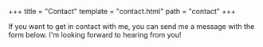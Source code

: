 +++
title = "Contact"
template = "contact.html"
path = "contact"
+++

If you want to get in contact with me, you can send me a message with the form below. I'm looking forward to hearing from you!

<iframe id="tally-contact-form" data-tally-src="" loading="lazy" width="100%" height="372" frameborder="0" marginheight="0" marginwidth="0" title="Contact form"
    data-light-form-url="https://tally.so/embed/wLYQWz?alignLeft=1&hideTitle=1"
    data-dark-form-url="https://tally.so/embed/waD7Wy?alignLeft=1&hideTitle=1">
</iframe>
